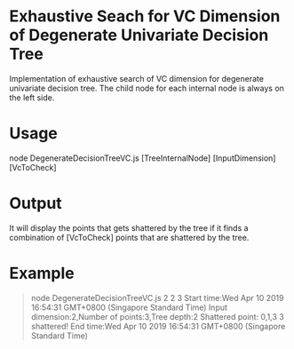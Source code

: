 # Exhaustive Seach for VC Dimension of Degenerate Univariate Decision Tree
Implementation of exhaustive search of VC dimension for degenerate univariate decision tree. The child node for each internal node is always on the left side.

# Usage
node DegenerateDecisionTreeVC.js [TreeInternalNode] [InputDimension] [VcToCheck]

# Output
It will display the points that gets shattered by the tree if it finds a combination of [VcToCheck] points that are shattered by the tree.

# Example
>node DegenerateDecisionTreeVC.js 2 2 3
>	Start time:Wed Apr 10 2019 16:54:31 GMT+0800 (Singapore Standard Time)
>	Input dimension:2,Number of points:3,Tree depth:2
>	Shattered point: 0,1,3
>	3 shattered!
>	End time:Wed Apr 10 2019 16:54:31 GMT+0800 (Singapore Standard Time)